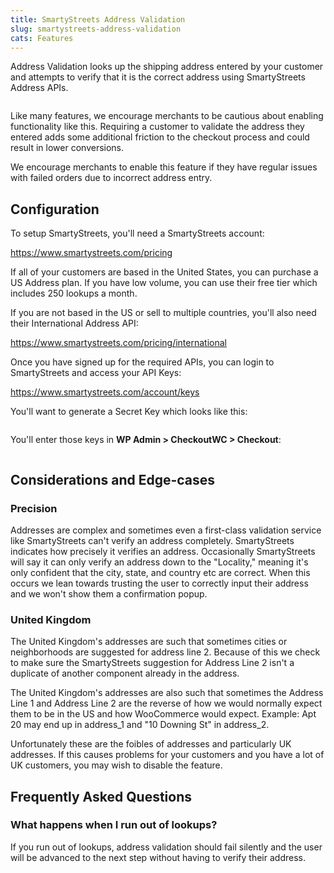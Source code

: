 ```yaml
---
title: SmartyStreets Address Validation
slug: smartystreets-address-validation
cats: Features
---
```


<p>Address Validation looks up the shipping address entered by your customer and attempts to verify that it is the correct address using SmartyStreets Address APIs.</p>
<p><img src="https://s3.amazonaws.com/helpscout.net/docs/assets/5bdde2822c7d3a01757ac42e/images/60ae79392246b50b7f38f49e/file-csXMvkJ81K.gif" alt="" /></p>
<p>Like many features, we encourage merchants to be cautious about enabling functionality like this. Requiring a customer to validate the address they entered adds some additional friction to the checkout process and could result in lower conversions.</p>
<p>We encourage merchants to enable this feature if they have regular issues with failed orders due to incorrect address entry.</p>
<h2>Configuration</h2>
<p>To setup SmartyStreets, you'll need a SmartyStreets account:</p>
<p><a href="https://www.smartystreets.com/pricing">https://www.smartystreets.com/pricing</a></p>
<p>If all of your customers are based in the United States, you can purchase a US Address plan. If you have low volume, you can use their free tier which includes 250 lookups a month.</p>
<p>If you are not based in the US or sell to multiple countries, you'll also need their International Address API:</p>
<p><a href="https://www.smartystreets.com/pricing/international">https://www.smartystreets.com/pricing/international</a></p>
<p>Once you have signed up for the required APIs, you can login to SmartyStreets and access your API Keys:</p>
<p><a href="https://www.smartystreets.com/account/keys">https://www.smartystreets.com/account/keys</a></p>
<p>You'll want to generate a Secret Key which looks like this:</p>
<p><img src="https://s3.amazonaws.com/helpscout.net/docs/assets/5bdde2822c7d3a01757ac42e/images/60ae7a9c4dda6972e092f74d/file-y9hjoOJLaI.png" alt="" /></p>
<p>You'll enter those keys in <strong>WP Admin &gt; CheckoutWC &gt; Checkout</strong>:</p>
<p><img src="https://s3.amazonaws.com/helpscout.net/docs/assets/5bdde2822c7d3a01757ac42e/images/60ae7b25c1410a601d9ad311/file-hobElCJaNc.png" alt="" /></p>
<h2>Considerations and Edge-cases</h2>
<h3>Precision</h3>
<p>Addresses are complex and sometimes even a first-class validation service like SmartyStreets can't verify an address completely. SmartyStreets indicates how precisely it verifies an address. Occasionally SmartyStreets will say it can only verify an address down to the &quot;Locality,&quot; meaning it's only confident that the city, state, and country etc are correct. When this occurs we lean towards trusting the user to correctly input their address and we won't show them a confirmation popup.</p>
<h3>United Kingdom</h3>
<p>The United Kingdom's addresses are such that sometimes cities or neighborhoods are suggested for address line 2. Because of this we check to make sure the SmartyStreets suggestion for Address Line 2 isn't a duplicate of another component already in the address.</p>
<p>The United Kingdom's addresses are also such that sometimes the Address Line 1 and Address Line 2 are the reverse of how we would normally expect them to be in the US and how WooCommerce would expect. Example: Apt 20 may end up in address_1 and &quot;10 Downing St&quot; in address_2.</p>
<p>Unfortunately these are the foibles of addresses and particularly UK addresses. If this causes problems for your customers and you have a lot of UK customers, you may wish to disable the feature.</p>
<h2>Frequently Asked Questions</h2>
<h3>What happens when I run out of lookups?</h3>
<p>If you run out of lookups, address validation should fail silently and the user will be advanced to the next step without having to verify their address.</p>
